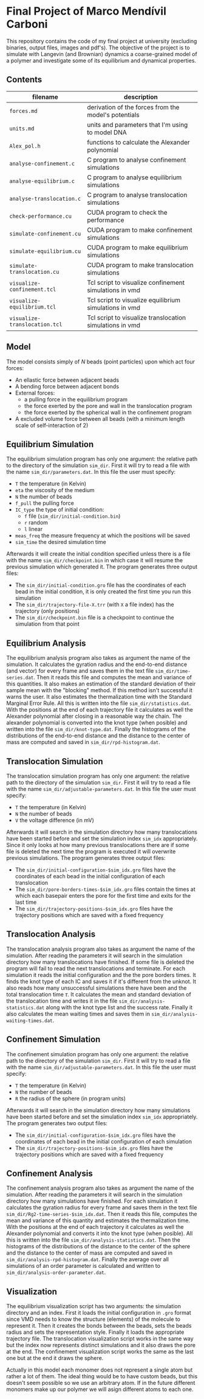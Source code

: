 # Final Project of Marco Mendívil Carboni

This repository contains the code of my final project at university (excluding binaries, output files, images and pdf's). The objective of the project is to simulate with Langevin (and Brownian) dynamics a coarse-grained model of a polymer and investigate some of its equilibrium and dynamical properties.

## Contents

| filename | description |
|-|-|
| `forces.md` | derivation of the forces from the model's potentials |
| `units.md` | units and parameters that I'm using to model DNA |
| `Alex_pol.h` | functions to calculate the Alexander polynomial |
| `analyse-confinement.c` | C program to analyse confinement simulations |
| `analyse-equilibrium.c` | C program to analyse equilibrium simulations |
| `analyse-translocation.c` | C program to analyse translocation simulations |
| `check-performance.cu` | CUDA program to check the performance |
| `simulate-confinement.cu` | CUDA program to make confinement simulations |
| `simulate-equilibrium.cu` | CUDA program to make equilibrium simulations |
| `simulate-translocation.cu` | CUDA program to make translocation simulations |
| `visualize-confinement.tcl` | Tcl script to visualize confinement simulations in vmd |
| `visualize-equilibrium.tcl` | Tcl script to visualize equilibrium simulations in vmd |
| `visualize-translocation.tcl` | Tcl script to visualize translocation simulations in vmd |

## Model

The model consists simply of $N$ beads (point particles) upon which act four forces:
- An ellastic force between adjacent beads
- A bending force between adjacent bonds
- External forces:
    - a pulling force in the equilibrium program
    - the force exerted by the pore and wall in the translocation program
    - the force exerted by the spherical wall in the confinement program
- A excluded volume force between all beads (with a minimum length scale of self-interaction of 2)

## Equilibrium Simulation

The equilibrium simulation program has only one argument: the relative path to the directory of the simulation `sim_dir`. First it will try to read a file with the name `sim_dir/parameters.dat`. In this file the user must specify:
- `T` the temperature (in Kelvin)
- `eta` the viscosity of the medium
- `N` the number of beads
- `f_pull` the pulling force
- `IC_type` the type of initial condition:
    - `f` file (`sim_dir/initial-condition.bin`)
    - `r` random
    - `l` linear 
- `meas_freq` the measure frequency at which the positions will be saved
- `sim_time` the desired simulation time

Afterwards it will create the initial condition specified unless there is a file with the name `sim_dir/checkpoint.bin` in which case it will resume the previous simulation which generated it. The program generates three output files:
- The `sim_dir/initial-condition.gro` file has the coordinates of each bead in the initial condition, it is only created the first time you run this simulation
- The `sim_dir/trajectory-file-X.trr` (with `X` a file index) has the trajectory (only positions)
- The `sim_dir/checkpoint.bin` file is a checkpoint to continue the simulation from that point

## Equilibrium Analysis

The equilibrium analysis program also takes as argument the name of the simulation. It calculates the gyration radius and the end-to-end distance (and vector) for every frame and saves them in the text file `sim_dir/time-series.dat`. Then it reads this file and computes the mean and variance of this quantities. It also makes an estimation of the standard deviation of their sample mean with the "blocking" method. If this method isn't successful it warns the user. It also estimates the thermalization time with the Standard Marginal Error Rule. All this is written into the file `sim_dir/statistics.dat`. With the positions at the end of each trajectory file it calculates as well the Alexander polynomial after closing in a reasonable way the chain. The alexander polynomial is converted into the knot type (when posible) and written into the file `sim_dir/knot-type.dat`. Finally the histograms of the distributions of the end-to-end distance and the distance to the center of mass are computed and saved in `sim_dir/rpd-histogram.dat`.

## Translocation Simulation

The translocation simulation program has only one argument: the relative path to the directory of the simulation `sim_dir`. First it will try to read a file with the name `sim_dir/adjustable-parameters.dat`. In this file the user must specify:
- `T` the temperature (in Kelvin)
- `N` the number of beads
- `V` the voltage difference (in mV)

Afterwards it will search in the simulation directory how many translocations have been started before and set the simulation index `sim_idx` appropriately. Since it only looks at how many previous translocations there are if some file is deleted the next time the program is executed it will overwrite previous simulations. The program generates three output files:
- The `sim_dir/initial-configuration-$sim_idx.gro` files have the coordinates of each bead in the initial configuration of each translocation
- The `sim_dir/pore-borders-times-$sim_idx.gro` files contain the times at which each basepair enters the pore for the first time and exits for the last time
- The `sim_dir/trajectory-positions-$sim_idx.gro` files have the trajectory positions which are saved with a fixed frequency

## Translocation Analysis

The translocation analysis program also takes as argument the name of the simulation. After reading the parameters it will search in the simulation directory how many translocations have finished. If some file is deleted the program will fail to read the next translocations and terminate. For each simulation it reads the initial configuration and the the pore borders times. It finds the knot type of each IC and saves it if it's different from the unknot. It also reads how many unsuccessful simulations there have been and the total translocation time $\tau$. It calculates the mean and standard deviation of the translocation time and writes it in the file `sim_dir/analysis-statistics.dat` along with the knot type list and the success rate. Finally it also calculates the mean waiting times and saves them in `sim_dir/analysis-waiting-times.dat`.

## Confinement Simulation

The confinement simulation program has only one argument: the relative path to the directory of the simulation `sim_dir`. First it will try to read a file with the name `sim_dir/adjustable-parameters.dat`. In this file the user must specify:
- `T` the temperature (in Kelvin)
- `N` the number of beads
- `R` the radius of the sphere (in program units)

Afterwards it will search in the simulation directory how many simulations have been started before and set the simulation index `sim_idx` appropriately. The program generates two output files:
- The `sim_dir/initial-configuration-$sim_idx.gro` files have the coordinates of each bead in the initial configuration of each simulation
- The `sim_dir/trajectory-positions-$sim_idx.gro` files have the trajectory positions which are saved with a fixed frequency

## Confinement Analysis

The confinement analysis program also takes as argument the name of the simulation. After reading the parameters it will search in the simulation directory how many simulations have finished. For each simulation it calculates the gyration radius for every frame and saves them in the text file `sim_dir/Rg2-time-series-$sim_idx.dat`. Then it reads this file, computes the mean and variance of this quantity and estimates the thermalization time. With the positions at the end of each trajectory it calculates as well the Alexander polynomial and converts it into the knot type (when posible). All this is written into the file `sim_dir/analysis-statistics.dat`. Then the histograms of the distributions of the distance to the center of the sphere and the distance to the center of mass are computed and saved in `sim_dir/analysis-rpd-histogram.dat`. Finally the average over all simulations of an order parameter is calculated and written to `sim_dir/analysis-order-parameter.dat`.

## Visualization

The equilibrium visualization script has two arguments: the simulation directory and an index. First it loads the initial configuration in `.gro` format since VMD needs to know the structure (elements) of the molecule to represent it. Then it creates the bonds between the beads, sets the beads radius and sets the representation style. Finally it loads the appropriate trajectory file. The translocation visualization script works in the same way but the index now represents distinct simulations and it also draws the pore at the end. The confinement visualization script works the same as the last one but at the end it draws the sphere.

Actually in this model each monomer does not represent a single atom but rather a lot of them. The ideal thing would be to have custom beads, but this doesn't seem possible so we use an arbitrary atom. If in the future different monomers make up our polymer we will asign different atoms to each one.
